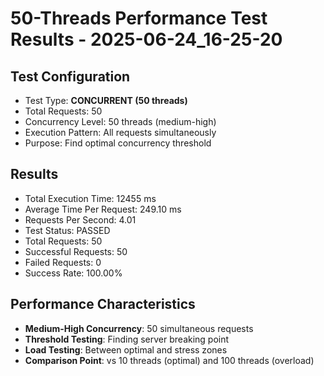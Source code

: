 # 50-Threads Performance Test Results - 2025-06-24_16-25-20

## Test Configuration
- Test Type: **CONCURRENT (50 threads)**
- Total Requests: 50
- Concurrency Level: 50 threads (medium-high)
- Execution Pattern: All requests simultaneously
- Purpose: Find optimal concurrency threshold

## Results
- Total Execution Time: 12455 ms
- Average Time Per Request: 249.10 ms
- Requests Per Second: 4.01
- Test Status: PASSED
- Total Requests: 50
- Successful Requests: 50
- Failed Requests: 0
- Success Rate: 100.00%

## Performance Characteristics
- **Medium-High Concurrency**: 50 simultaneous requests
- **Threshold Testing**: Finding server breaking point
- **Load Testing**: Between optimal and stress zones
- **Comparison Point**: vs 10 threads (optimal) and 100 threads (overload)

